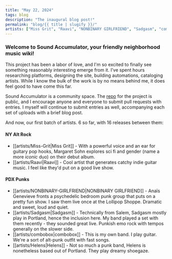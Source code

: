 ```yaml
---
title: "May 22, 2024"
tags: blog
description: "The inaugural blog post!"
permalink: "blog/{{ title | slugify }}/"
artists: ["Miss Grit", "Raavi", "NONBINARY GIRLFRIEND", "Sadgasm", "combobox", "Helens", "scribble t"]
---
```


### Welcome to Sound Accumulator, your friendly neighborhood music wiki!

This project has been a labor of love, and I'm so excited to finally see something reasonably interesting emerge from it. I've spent hours researching platforms, designing the site, building automations, cataloging artists. While I know the bulk of the work is by no means behind me, it does feel good to have come this far.

Sound Accumulator is a community space. The [repo](https://github.com/t-schreibs/sound-accumulator) for the project is public, and I encourage anyone and everyone to submit pull requests with entries. I myself will continue to submit entries as well, accompanying each set of uploads with a brief blog post.

And now, our first batch of artists. 6 so far, with 16 releases between them:

#### NY Alt Rock

- [[artists/Miss-Grit|Miss Grit]] - With a powerful voice and an ear for guitary pop hooks, Margaret Sohn explores sci fi and gender (name a more _iconic_ duo) on their debut album.
- [[artists/Raavi|Raavi]] - Cool artist that generates catchy indie guitar music. I feel like they'd put on a good live show.

#### PDX Punks

- [[artists/NONBINARY-GIRLFRIEND|NONBINARY GIRLFRIEND]] - Anaïs Genevieve fronts a psychedelic bedroom punk group that puts on a pretty fun show. I saw them live once at the Lollipop Shoppe. Dramatic and sweet, loud and quiet.
- [[artists/Sadgasm|Sadgasm]] - Technically from Salem, Sadgasm mostly play in Portland, hence the inclusion here. My band played a set with them recently - they sounded great live. Punkish emo rock with tempos generally on the slower side.
- [[artists/combobox|combobox]] - This is my own band. I play guitar. We're a sort of alt-punk outfit with fast songs.
- [[artists/Helens|Helens]] - Not so much a punk band, Helens is nonetheless based out of Portland. They play dreamy shoegaze.